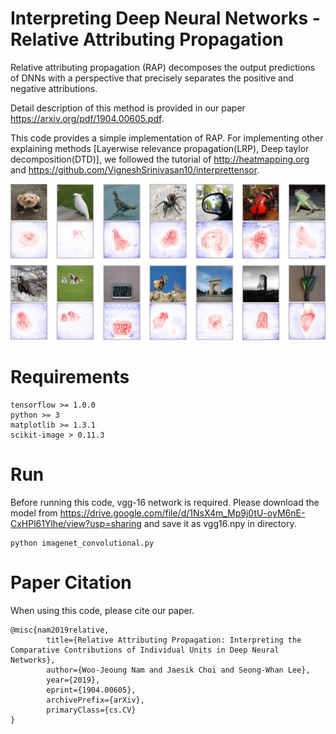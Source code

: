 # Interpreting Deep Neural Networks - Relative Attributing Propagation
Relative attributing propagation (RAP) decomposes the output predictions of DNNs with a perspective that precisely separates the positive and negative attributions.

Detail description of this method is provided in our paper https://arxiv.org/pdf/1904.00605.pdf.

This code provides a simple implementation of RAP.
For implementing other explaining methods [Layerwise relevance propagation(LRP), Deep taylor decomposition(DTD)], we followed the tutorial of http://heatmapping.org and https://github.com/VigneshSrinivasan10/interprettensor.

![Alt text](/result.png)

# Requirements
	tensorflow >= 1.0.0
	python >= 3
	matplotlib >= 1.3.1
	scikit-image > 0.11.3

# Run
Before running this code, vgg-16 network is required.
Please download the model from https://drive.google.com/file/d/1NsX4m_Mp9j0tU-oyM6nE-CxHPl61Ylhe/view?usp=sharing and save it as vgg16.npy in directory.

	python imagenet_convolutional.py



# Paper Citation
When using this code, please cite our paper.

	@misc{nam2019relative,
			title={Relative Attributing Propagation: Interpreting the Comparative Contributions of Individual Units in Deep Neural Networks},
			author={Woo-Jeoung Nam and Jaesik Choi and Seong-Whan Lee},
			year={2019},
			eprint={1904.00605},
			archivePrefix={arXiv},
			primaryClass={cs.CV}
	}
